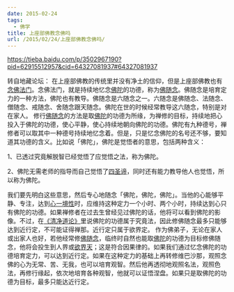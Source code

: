 ```yaml
---
date: 2015-02-24
tags:
  - 佛学
title: 上座部佛教念佛吗
url: /2015/02/24/上座部佛教念佛吗/
---
```




https://tieba.baidu.com/p/3502967190?pid=62915512957&cid=64327081937#64327081937



转自地藏论坛：
在上座部佛教的传统里并没有净土的信仰，但是上座部佛教也有[念佛法门](https://www.baidu.com/s?wd=%E5%BF%B5%E4%BD%9B%E6%B3%95%E9%97%A8&ie=gbk&tn=SE_hldp00990_u6vqbx10)。念佛法门，就是持续地忆念[佛陀](https://www.baidu.com/s?wd=%E4%BD%9B%E9%99%80&ie=gbk&tn=SE_hldp00990_u6vqbx10)的功德，称为[佛随念](https://www.baidu.com/s?wd=%E4%BD%9B%E9%9A%8F%E5%BF%B5&ie=gbk&tn=SE_hldp00990_u6vqbx10)。佛随念是培育定力的一种方法，佛陀也有教导。佛随念是六随念之一。六随念是佛随念、法随念、僧随念、戒随念、舍随念跟天随念。佛陀在世的时候经常教导这六随念，特别是对在家人。
修行[佛随念](https://www.baidu.com/s?wd=%E4%BD%9B%E9%9A%8F%E5%BF%B5&ie=gbk&tn=SE_hldp00990_u6vqbx10)的方法是取[佛陀](https://www.baidu.com/s?wd=%E4%BD%9B%E9%99%80&ie=gbk&tn=SE_hldp00990_u6vqbx10)的功德为所缘，为禅修的目标，持续地把心投入于佛陀的功德，使心平静，使心持续地朝向佛陀的功德。佛陀有九种德号，禅修者可以取其中一种德号持续地忆念着。但是，只是忆念佛陀的名号还不够，要知道其功德的含义。比如说「佛陀」，佛陀是觉悟者的意思，包括两种含义：

1、已透过究竟解脱智已经觉悟了应觉悟之法，称为佛陀。

2、佛陀无需老师的指导而自己觉悟了[四圣谛](https://www.baidu.com/s?wd=%E5%9B%9B%E5%9C%A3%E8%B0%9B&ie=gbk&tn=SE_hldp00990_u6vqbx10)，同时还有能力教导他人也觉悟，所以称为佛陀。

我们要先明白这些意思，然后专心地随念「佛陀，佛陀，佛陀」。当他的心能够平静、专注，达到[心一境性](https://www.baidu.com/s?wd=%E5%BF%83%E4%B8%80%E5%A2%83%E6%80%A7&ie=gbk&tn=SE_hldp00990_u6vqbx10)时，应维持这种定力一个小时、两个小时，持续达到心只有佛陀的功德。如果禅修者在过去生曾经见过佛陀的话，他将可以看到佛陀的影像。不过，在[《清净道论》](https://www.baidu.com/s?wd=%E3%80%8A%E6%B8%85%E5%87%80%E9%81%93%E8%AE%BA%E3%80%8B&ie=gbk&tn=SE_hldp00990_u6vqbx10)里说佛陀的功德属于究竟法，因此修佛随念最多只能够达到近行定，不可能证得禅那。近行定只属于欲界定。
作为佛弟子，无论在家人或出家人也好，若他经常修[佛随念](https://www.baidu.com/s?wd=%E4%BD%9B%E9%9A%8F%E5%BF%B5&ie=gbk&tn=SE_hldp00990_u6vqbx10)，临终时自然也能取[佛陀](https://www.baidu.com/s?wd=%E4%BD%9B%E9%99%80&ie=gbk&tn=SE_hldp00990_u6vqbx10)的功德为目标修佛随念，他将会投生到人界或[欲界天](https://www.baidu.com/s?wd=%E6%AC%B2%E7%95%8C%E5%A4%A9&ie=gbk&tn=SE_hldp00990_u6vqbx10)；这是符合因果律的。如果我们通过忆念佛陀的功德培育定力，可以达到近行定。如果在这种定力的基础上再转修维巴沙那，观照念佛的心为无常、苦、无我，也可以培育观智。然后他再透彻地观照名法，观照色法，再修行缘起，依次地培育各种观智，他就可以证悟涅盘。如果只是取佛陀的功德为目标，最多只能达近行定。


